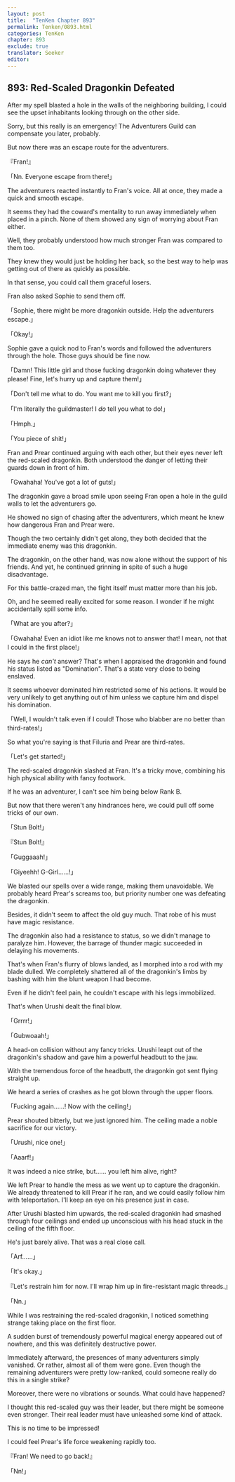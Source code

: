 ```yaml
---
layout: post
title:  "TenKen Chapter 893"
permalink: Tenken/0893.html
categories: TenKen
chapter: 893
exclude: true
translator: Seeker
editor: 
---
```

<h2>893: Red-Scaled Dragonkin Defeated</h2>

After my spell blasted a hole in the walls of the neighboring building, I could see the upset inhabitants looking through on the other side.

Sorry, but this really is an emergency! The Adventurers Guild can compensate you later, probably.

But now there was an escape route for the adventurers.

『Fran!』

「Nn. Everyone escape from there!」

The adventurers reacted instantly to Fran's voice. All at once, they made a quick and smooth escape.

It seems they had the coward's mentality to run away immediately when placed in a pinch. None of them showed any sign of worrying about Fran either.

Well, they probably understood how much stronger Fran was compared to them too.

They knew they would just be holding her back, so the best way to help was getting out of there as quickly as possible.

In that sense, you could call them graceful losers.

Fran also asked Sophie to send them off.

「Sophie, there might be more dragonkin outside. Help the adventurers escape.」

「Okay!」

Sophie gave a quick nod to Fran's words and followed the adventurers through the hole. Those guys should be fine now.

「Damn! This little girl and those fucking dragonkin doing whatever they please! Fine, let's hurry up and capture them!」

「Don't tell me what to do. You want me to kill you first?」

「I'm literally the guildmaster! I *do* tell you what to do!」

「Hmph.」

「You piece of shit!」

Fran and Prear continued arguing with each other, but their eyes never left the red-scaled dragonkin. Both understood the danger of letting their guards down in front of him.

「Gwahaha! You've got a lot of guts!」

The dragonkin gave a broad smile upon seeing Fran open a hole in the guild walls to let the adventurers go.

He showed no sign of chasing after the adventurers, which meant he knew how dangerous Fran and Prear were.

Though the two certainly didn't get along, they both decided that the immediate enemy was this dragonkin.

The dragonkin, on the other hand, was now alone without the support of his friends. And yet, he continued grinning in spite of such a huge disadvantage.

For this battle-crazed man, the fight itself must matter more than his job.

Oh, and he seemed really excited for some reason. I wonder if he might accidentally spill some info.

「What are you after?」

「Gwahaha! Even an idiot like me knows not to answer that! I mean, not that I could in the first place!」

He says he *can't* answer? That's when I appraised the dragonkin and found his status listed as "Domination". That's a state very close to being enslaved.

It seems whoever dominated him restricted some of his actions. It would be very unlikely to get anything out of him unless we capture him and dispel his domination.

「Well, I wouldn't talk even if I could! Those who blabber are no better than third-rates!」

So what you're saying is that Filuria and Prear are third-rates.

「Let's get started!」

The red-scaled dragonkin slashed at Fran. It's a tricky move, combining his high physical ability with fancy footwork.

If he was an adventurer, I can't see him being below Rank B.

But now that there weren't any hindrances here, we could pull off some tricks of our own.

「Stun Bolt!」

『Stun Bolt!』

「Guggaaah!」

「Giyeehh! G-Girl……!」

We blasted our spells over a wide range, making them unavoidable. We probably heard Prear's screams too, but priority number one was defeating the dragonkin.

Besides, it didn't seem to affect the old guy much. That robe of his must have magic resistance.

The dragonkin also had a resistance to status, so we didn't manage to paralyze him. However, the barrage of thunder magic succeeded in delaying his movements.

That's when Fran's flurry of blows landed, as I morphed into a rod with my blade dulled. We completely shattered all of the dragonkin's limbs by bashing with him the blunt weapon I had become.

Even if he didn't feel pain, he couldn't escape with his legs immobilized.

That's when Urushi dealt the final blow.

「Grrrr!」

「Gubwoaah!」

A head-on collision without any fancy tricks. Urushi leapt out of the dragonkin's shadow and gave him a powerful headbutt to the jaw.

With the tremendous force of the headbutt, the dragonkin got sent flying straight up.

We heard a series of crashes as he got blown through the upper floors.

「Fucking again……! Now with the ceiling!」

Prear shouted bitterly, but we just ignored him. The ceiling made a noble sacrifice for our victory.

「Urushi, nice one!」

「Aaarf!」

It was indeed a nice strike, but…… you left him alive, right?

We left Prear to handle the mess as we went up to capture the dragonkin. We already threatened to kill Prear if he ran, and we could easily follow him with teleportation. I'll keep an eye on his presence just in case.

After Urushi blasted him upwards, the red-scaled dragonkin had smashed through four ceilings and ended up unconscious with his head stuck in the ceiling of the fifth floor.

He's just barely alive. That was a real close call.

「Arf……」

「It's okay.」

『Let's restrain him for now. I'll wrap him up in fire-resistant magic threads.』

「Nn.」

While I was restraining the red-scaled dragonkin, I noticed something strange taking place on the first floor.

A sudden burst of tremendously powerful magical energy appeared out of nowhere, and this was definitely destructive power.

Immediately afterward, the presences of many adventurers simply vanished. Or rather, almost all of them were gone. Even though the remaining adventurers were pretty low-ranked, could someone really do this in a single strike?

Moreover, there were no vibrations or sounds. What could have happened?

I thought this red-scaled guy was their leader, but there might be someone even stronger. Their real leader must have unleashed some kind of attack.

This is no time to be impressed!

I could feel Prear's life force weakening rapidly too.

『Fran! We need to go back!』

「Nn!」



